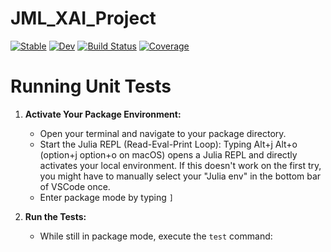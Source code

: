 # JML_XAI_Project

[![Stable](https://img.shields.io/badge/docs-stable-blue.svg)](https://e-strauss.github.io/JML_XAI_Project.jl/stable/)
[![Dev](https://img.shields.io/badge/docs-dev-blue.svg)](https://e-strauss.github.io/JML_XAI_Project.jl/dev/)
[![Build Status](https://github.com/e-strauss/JML_XAI_Project.jl/actions/workflows/CI.yml/badge.svg?branch=main)](https://github.com/e-strauss/JML_XAI_Project.jl/actions/workflows/CI.yml?query=branch%3Amain)
[![Coverage](https://codecov.io/gh/e-strauss/JML_XAI_Project.jl/branch/main/graph/badge.svg)](https://codecov.io/gh/e-strauss/JML_XAI_Project.jl)


# Running Unit Tests


1. **Activate Your Package Environment:**
   - Open your terminal and navigate to your package directory.
   - Start the Julia REPL (Read-Eval-Print Loop): Typing Alt+j Alt+o (option+j option+o on macOS) opens a Julia REPL and directly activates your local environment. If this doesn't work on the first try, you might have to manually select your "Julia env" in the bottom bar of VSCode once.
   - Enter package mode by typing `]`

2. **Run the Tests:**
   - While still in package mode, execute the `test` command:
